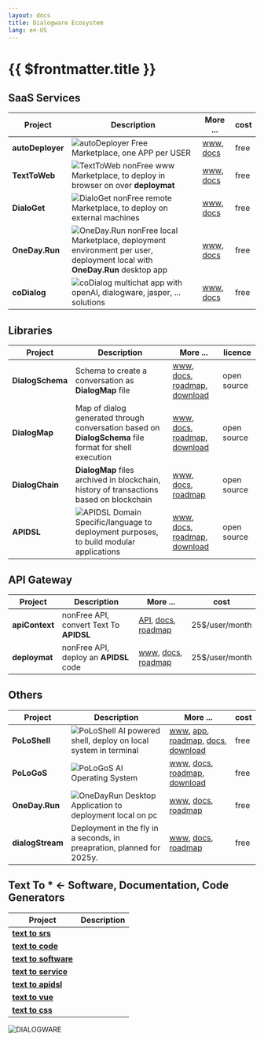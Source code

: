 ```yaml
---
layout: docs
title: Dialogware Ecosystem
lang: en-US
---
```


# {{ $frontmatter.title }}

## SaaS Services

 Project          | Description                                                                                                                                                       | More ...                                                                  | cost 
------------------|-------------------------------------------------------------------------------------------------------------------------------------------------------------------|---------------------------------------------------------------------------|------
 **autoDeployer** | ![autoDeployer](http://logo.autoDeployer.com/1/cover.png) Free Marketplace, one APP per USER                                                                      | [www](http://www.autoDeployer.com), [docs](http://docs.autoDeployer.com ) | free 
 **TextToWeb**    | ![TextToWeb](http://logo.TextToWeb.com/1/cover.png) nonFree www Marketplace, to deploy in browser on over **deploymat**                                           | [www](http://www.TextToWeb.com), [docs](http://docs.TextToWeb.com)        | free 
 **DialoGet**     | ![DialoGet](http://logo.DialoGet.com/1/cover.png) nonFree remote Marketplace, to deploy on external machines                                                      | [www](http://www.TextToWeb.com), [docs](http://docs.TextToWeb.com)        | free 
 **OneDay.Run**   | ![OneDay.Run](http://logo.OneDayRun.com/1/cover.png) nonFree local Marketplace, deployment environment per user, deployment local with **OneDay.Run** desktop app | [www](http://www.OneDay.Run), [docs](http://docs.OneDay.Run)              | free 
 **coDialog**     | ![coDialog](http://logo.coDialog.com/1/cover.png) multichat app with openAI, dialogware, jasper, ... solutions                                                    | [www](http://www.coDialog.com), [docs](http://docs.coDialog.com)          | free 

## Libraries

 Project          | Description                                                                                                                  | More ...                                                                                                                                                           | licence     
------------------|------------------------------------------------------------------------------------------------------------------------------|--------------------------------------------------------------------------------------------------------------------------------------------------------------------|-------------
 **DialogSchema** | Schema to create a conversation as **DialogMap** file                                                                        | [www](http://www.DialogSchema.com), [docs](http://docs.DialogSchema.com), [roadmap](http://roadmap.DialogSchema.com), [download](http://download.DialogSchema.com) | open source 
 **DialogMap**    | Map of dialog generated through conversation based on **DialogSchema** file format for shell execution                       | [www](http://www.DialogMap.com), [docs](http://docs.DialogMap.com), [roadmap](http://roadmap.DialogMap.com), [download](http://download.DialogMap.com)             | open source 
 **DialogChain**  | **DialogMap** files archived in blockchain, history of transactions based on blockchain                                      | [www](http://www.DialogChain.com), [docs](http://docs.DialogChain.com), [roadmap](http://roadmap.DialogChain.com)                                                  | open source 
 **APIDSL**       | ![APIDSL](http://logo.apidsl.com/2/cover.png) Domain Specific/language to deployment purposes, to build modular applications | [www](http://www.apidsl.com), [docs](http://docs.apidsl.com), [roadmap](http://roadmap.apidsl.com), [download](http://download.apidsl.com)                         | open source 

## API Gateway

 Project        | Description                             | More ...                                                                                                     | cost           
----------------|-----------------------------------------|--------------------------------------------------------------------------------------------------------------|----------------
 **apiContext** | nonFree API, convert Text To **APIDSL** | [API](http://apiContext.com), [docs](http://docs.apiContext.com), [roadmap](http://roadmap.apiContext.com)   | 25$/user/month 
 **deploymat**  | nonFree API, deploy an **APIDSL** code  | [www](http://www.deploymat.com), [docs](http://docs.deploymat.com), [roadmap](http://roadmap.apiContext.com) | 25$/user/month 

## Others

 Project          | Description                                                                                              | More ...                                                                                                                                                                                | cost 
------------------|----------------------------------------------------------------------------------------------------------|-----------------------------------------------------------------------------------------------------------------------------------------------------------------------------------------|------
 **PoLoShell**    | ![PoLoShell](http://logo.PoLoShell.com/1/cover.png) AI powered shell, deploy on local system in terminal | [www](http://www.PoLoShell.com), [app](http://app.PoLoShell.com), [roadmap](http://roadmap.PoLoShell.com), [docs](http://docs.PoLoShell.com), [download](http://download.PoLoShell.com) | free 
 **PoLoGoS**      | ![PoLoGoS](http://logo.PoLoGoS.com/1/cover.png) AI Operating System                                      | [www](http://www.PoLoGoS.com), [docs](http://docs.PoLoGoS.com), [roadmap](http://roadmap.PoLoGoS.com), [download](http://download.PoLoGoS.com)                                          | free 
 **OneDay.Run**   | ![OneDayRun](http://logo.OneDayRun.com/1/cover.png) Desktop Application to deployment local on pc        | [www](http://www.OneDayRun.com),  [docs](http://docs.OneDayRun.com), [roadmap](http://roadmap.OneDayRun.com)                                                                            | free 
 **dialogStream** | Deployment in the fly in a seconds, in preapration, planned for 2025y.                                   | [www](http://www.dialogStream.com),  [docs](http://docs.dialogStream.com), [roadmap](http://roadmap.dialogStream.com)                                                                   | free 

## Text To * <- Software, Documentation, Code Generators

 Project                                          | Description 
--------------------------------------------------|-------------
 [**text to srs**](http://text2software.com)      |
 [**text to code**](http://text2code.com)         |
 [**text to software**](http://text2software.com) |
 [**text to service**](http://text2service.com)   |
 [**text to apidsl**](http://text2software.com)   |
 [**text to vue**](http://text2software.com)      |
 [**text to css**](http://text2software.com)      |

![DIALOGWARE](https://logo.dialogware.com/3/cover.png)
